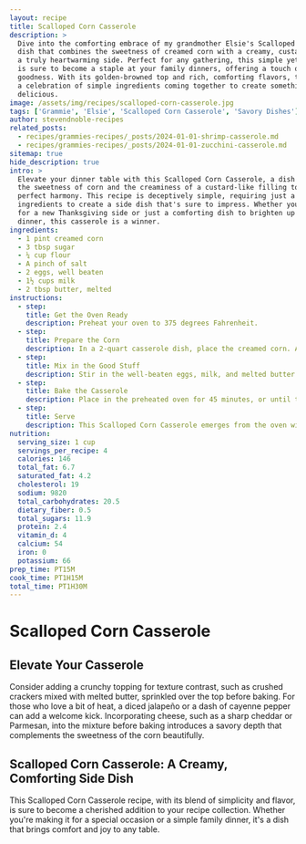 ```yaml
---
layout: recipe
title: Scalloped Corn Casserole
description: >
  Dive into the comforting embrace of my grandmother Elsie's Scalloped Corn Casserole, a
  dish that combines the sweetness of creamed corn with a creamy, custard-like base for
  a truly heartwarming side. Perfect for any gathering, this simple yet flavorful recipe
  is sure to become a staple at your family dinners, offering a touch of home-cooked
  goodness. With its golden-browned top and rich, comforting flavors, this casserole is
  a celebration of simple ingredients coming together to create something wonderfully
  delicious.
image: /assets/img/recipes/scalloped-corn-casserole.jpg
tags: ['Grammie', 'Elsie', 'Scalloped Corn Casserole', 'Savory Dishes']
author: stevendnoble-recipes
related_posts:
  - recipes/grammies-recipes/_posts/2024-01-01-shrimp-casserole.md
  - recipes/grammies-recipes/_posts/2024-01-01-zucchini-casserole.md
sitemap: true
hide_description: true
intro: >
  Elevate your dinner table with this Scalloped Corn Casserole, a dish that brings
  the sweetness of corn and the creaminess of a custard-like filling together in
  perfect harmony. This recipe is deceptively simple, requiring just a handful of
  ingredients to create a side dish that's sure to impress. Whether you're looking
  for a new Thanksgiving side or just a comforting dish to brighten up your weeknight
  dinner, this casserole is a winner.
ingredients:
  - 1 pint creamed corn
  - 3 tbsp sugar
  - ¼ cup flour
  - A pinch of salt
  - 2 eggs, well beaten
  - 1½ cups milk
  - 2 tbsp butter, melted
instructions:
  - step:
    title: Get the Oven Ready
    description: Preheat your oven to 375 degrees Fahrenheit.
  - step:
    title: Prepare the Corn
    description: In a 2-quart casserole dish, place the creamed corn. Add sugar, flour, and a pinch of salt, mixing well to combine.
  - step:
    title: Mix in the Good Stuff
    description: Stir in the well-beaten eggs, milk, and melted butter until the mixture is homogenous.
  - step:
    title: Bake the Casserole
    description: Place in the preheated oven for 45 minutes, or until the casserole sets and the top is lightly golden.
  - step:
    title: Serve
    description: This Scalloped Corn Casserole emerges from the oven with a lightly browned top, a creamy interior, and a sweet, comforting flavor that makes it the perfect companion to a wide range of main dishes. From roasted meats to grilled vegetables, it adds a delightful touch to any meal.
nutrition:
  serving_size: 1 cup
  servings_per_recipe: 4
  calories: 146
  total_fat: 6.7
  saturated_fat: 4.2
  cholesterol: 19
  sodium: 9820
  total_carbohydrates: 20.5
  dietary_fiber: 0.5
  total_sugars: 11.9
  protein: 2.4
  vitamin_d: 4
  calcium: 54
  iron: 0
  potassium: 66
prep_time: PT15M
cook_time: PT1H15M
total_time: PT1H30M
---
```


# Scalloped Corn Casserole

## Elevate Your Casserole

Consider adding a crunchy topping for texture contrast, such as crushed crackers mixed with melted butter, sprinkled over the top before baking. For those who love a bit of heat, a diced jalapeño or a dash of cayenne pepper can add a welcome kick. Incorporating cheese, such as a sharp cheddar or Parmesan, into the mixture before baking introduces a savory depth that complements the sweetness of the corn beautifully.

## Scalloped Corn Casserole: A Creamy, Comforting Side Dish

This Scalloped Corn Casserole recipe, with its blend of simplicity and flavor, is sure to become a cherished addition to your recipe collection. Whether you're making it for a special occasion or a simple family dinner, it's a dish that brings comfort and joy to any table.
